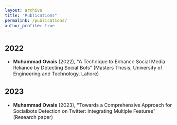 ```yaml
---
layout: archive
title: "Publications"
permalink: /publications/
author_profile: true
---
```


<style type="text/css">
  body{
  font-size: 12pt;
}
</style>


2022
------
* **Muhammad Owais** (2022), "A Technique to Enhance Social Media Reliance by Detecting Social Bots" (Masters Thesis, University of Engineering and Technology, Lahore)



2023
------
* **Muhammad Owais** (2023), "Towards a Comprehensive Approach for Socialbots Detection on Twitter: Integrating Multiple Features" (Research paper)
